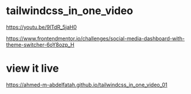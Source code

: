 # tailwindcss_in_one_video

https://youtu.be/9lTdR_5jaH0

https://www.frontendmentor.io/challenges/social-media-dashboard-with-theme-switcher-6oY8ozp_H

# view it live

https://ahmed-m-abdelfatah.github.io/tailwindcss_in_one_video_01
